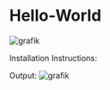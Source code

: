 # Hello-World
![grafik](https://user-images.githubusercontent.com/69906372/145107813-f76d2d34-ef45-4d99-8eba-5e368b140293.png)

Installation Instructions:

Output:
![grafik](https://user-images.githubusercontent.com/69906372/145107935-a22257bf-979f-4788-a0b8-f1da0020c6d2.png)
